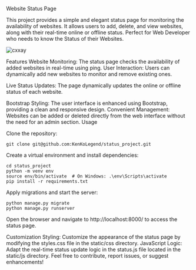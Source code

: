 Website Status Page

This project provides a simple and elegant status page for monitoring the availability of websites. It allows users to add, delete, and view websites, along with their real-time online or offline status. Perfect for Web Developer who needs to know the Status of their Websites.

![cxxay](https://github.com/KenKoLegend/status_project/assets/50487808/0f63001e-6a4d-428d-9e9f-d7e754ce7a3e)

Features
Website Monitoring: The status page checks the availability of added websites in real-time using ping.
User Interaction: 
Users can dynamically add new websites to monitor and remove existing ones.

Live Status Updates: 
The page dynamically updates the online or offline status of each website.

Bootstrap Styling: 
The user interface is enhanced using Bootstrap, providing a clean and responsive design.
Convenient Management: Websites can be added or deleted directly from the web interface without the need for an admin section.
Usage

Clone the repository:

```
git clone git@github.com:KenKoLegend/status_project.git
```

Create a virtual environment and install dependencies:

```
cd status_project
python -m venv env
source env/bin/activate  # On Windows: .\env\Scripts\activate
pip install -r requirements.txt
```

Apply migrations and start the server:

```
python manage.py migrate
python manage.py runserver
```
Open the browser and navigate to http://localhost:8000/ to access the status page.

Customization
Styling: Customize the appearance of the status page by modifying the styles.css file in the static/css directory.
JavaScript Logic: Adapt the real-time status update logic in the status.js file located in the static/js directory.
Feel free to contribute, report issues, or suggest enhancements!

